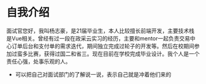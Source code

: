 # 自我介绍
面试官您好，我叫杨志豪，是21届毕业生，本人比较擅长前端开发，主要技术栈是Vue相关。曾经有过一段在政采云实习的经历，主要和mentor一起负责交易中心订单后台和支付单的需求迭代，期间独立完成过轮子的开发等。然后在校期间参加过蛮多比赛，获得过国二和省三。现在目前在学校完成毕业设计。我个人是一个责任心强，处事乐观的人。

+ 可以把自己对面试部门的了解说一说，表示自己就是冲着他们来的
